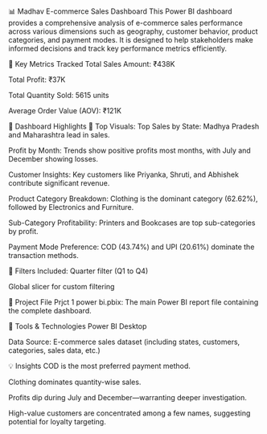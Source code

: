 📊 Madhav E-commerce Sales Dashboard
This Power BI dashboard provides a comprehensive analysis of e-commerce sales performance across various dimensions such as geography, customer behavior, product categories, and payment modes. It is designed to help stakeholders make informed decisions and track key performance metrics efficiently.

🚀 Key Metrics Tracked
Total Sales Amount: ₹438K

Total Profit: ₹37K

Total Quantity Sold: 5615 units

Average Order Value (AOV): ₹121K

📌 Dashboard Highlights
🔹 Top Visuals:
Top Sales by State: Madhya Pradesh and Maharashtra lead in sales.

Profit by Month: Trends show positive profits most months, with July and December showing losses.

Customer Insights: Key customers like Priyanka, Shruti, and Abhishek contribute significant revenue.

Product Category Breakdown: Clothing is the dominant category (62.62%), followed by Electronics and Furniture.

Sub-Category Profitability: Printers and Bookcases are top sub-categories by profit.

Payment Mode Preference: COD (43.74%) and UPI (20.61%) dominate the transaction methods.

🔹 Filters Included:
Quarter filter (Q1 to Q4)

Global slicer for custom filtering

📂 Project File
Prjct 1 power bi.pbix: The main Power BI report file containing the complete dashboard.

🧰 Tools & Technologies
Power BI Desktop

Data Source: E-commerce sales dataset (including states, customers, categories, sales data, etc.)

💡 Insights
COD is the most preferred payment method.

Clothing dominates quantity-wise sales.

Profits dip during July and December—warranting deeper investigation.

High-value customers are concentrated among a few names, suggesting potential for loyalty targeting.

